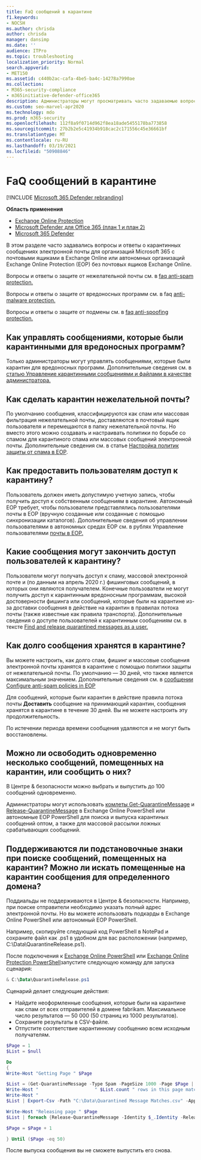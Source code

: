 ```yaml
---
title: FaQ сообщений в карантине
f1.keywords:
- NOCSH
ms.author: chrisda
author: chrisda
manager: dansimp
ms.date: ''
audience: ITPro
ms.topic: troubleshooting
localization_priority: Normal
search.appverid:
- MET150
ms.assetid: c440b2ac-cafa-4be5-ba4c-14278a7990ae
ms.collection:
- M365-security-compliance
- m365initiative-defender-office365
description: Администраторы могут просматривать часто задаваемые вопросы и ответы о карантинных сообщениях в Exchange Online Protection (EOP).
ms.custom: seo-marvel-apr2020
ms.technology: mdo
ms.prod: m365-security
ms.openlocfilehash: 112f8a9f0714d962f8ea18ade5455178ba773858
ms.sourcegitcommit: 27b2b2e5c41934b918cac2c171556c45e36661bf
ms.translationtype: MT
ms.contentlocale: ru-RU
ms.lasthandoff: 03/19/2021
ms.locfileid: "50908846"
---
```

# <a name="quarantined-messages-faq"></a>FaQ сообщений в карантине

[!INCLUDE [Microsoft 365 Defender rebranding](../includes/microsoft-defender-for-office.md)]

**Область применения**
- [Exchange Online Protection](exchange-online-protection-overview.md)
- [Microsoft Defender для Office 365 (план 1 и план 2)](office-365-atp.md)
- [Microsoft 365 Defender](../mtp/microsoft-threat-protection.md)

В этом разделе часто задавались вопросы и ответы о карантинных сообщениях электронной почты для организаций Microsoft 365 с почтовыми ящиками в Exchange Online или автономных организаций Exchange Online Protection (EOP) без почтовых ящиков Exchange Online.

Вопросы и ответы о защите от нежелательной почты см. в [faq anti-spam protection.](anti-spam-protection-faq.md)

Вопросы и ответы о защите от вредоносных программ см. в faq [anti-malware protection.](anti-malware-protection-faq-eop.md)

Вопросы и ответы о защите от подмены см. в [faq anti-spoofing protection.](anti-spoofing-protection-faq.md)

## <a name="how-do-i-manage-messages-that-were-quarantined-for-malware"></a>Как управлять сообщениями, которые были карантинными для вредоносных программ?

Только администраторы могут управлять сообщениями, которые были карантин для вредоносных программ. Дополнительные сведения см. в [статью Управление карантинными сообщениями и файлами в качестве администратора.](manage-quarantined-messages-and-files.md)

## <a name="how-do-i-quarantine-spam"></a>Как сделать карантин нежелательной почты?

По умолчанию сообщения, классифицируются как спам или массовая фильтрация нежелательной почты, доставляются в почтовый ящик пользователя и перемещаются в папку нежелательной почты. Но вместо этого можно создавать и настраивать политики по борьбе со спамом для карантиного спама или массовых сообщений электронной почты. Дополнительные сведения см. в статье [Настройка политик защиты от спама в EOP](configure-your-spam-filter-policies.md).

## <a name="how-do-i-give-users-access-to-the-quarantine"></a>Как предоставить пользователям доступ к карантину?

Пользователь должен иметь допустимую учетную запись, чтобы получить доступ к собственным сообщениям в карантине. Автономный EOP требует, чтобы пользователи представлялись пользователями почты в EOP (вручную созданные или созданные с помощью синхронизации каталогов). Дополнительные сведения об управлении пользователями в автономных средах EOP см. в рублях Управление пользователями [почты в EOP.](manage-mail-users-in-eop.md)

## <a name="what-messages-can-end-users-access-in-quarantine"></a>Какие сообщения могут закончить доступ пользователей к карантину?

Пользователи могут получать доступ к спаму, массовой электронной почте и (по данным на апрель 2020 г.) фишинговых сообщений, в которых они являются получателем. Конечные пользователи не могут получить доступ к карантинным вредоносным программам, высокой достоверности фишинга или сообщений, которые были на карантине из-за доставки сообщения в действие на карантин в правилах потока почты (также известные как правила транспорта).  Дополнительные сведения о доступе пользователей к карантинным сообщениям см. в тексте [Find and release quarantined messages as a user.](find-and-release-quarantined-messages-as-a-user.md)

## <a name="how-long-are-messages-kept-in-the-quarantine"></a>Как долго сообщения хранятся в карантине?

Вы можете настроить, как долго спам, фишинг и массовые сообщения электронной почты хранятся в карантине с помощью политики защиты от нежелательной почты. По умолчанию — 30 дней, что также является максимальным значением. Дополнительные сведения см. в [сообщении Configure anti-spam policies in EOP](configure-your-spam-filter-policies.md)

Для сообщений, которые были карантин в действие правила потока почты **Доставить** сообщение на принимающий карантин, сообщения хранятся в карантине в течение 30 дней. Вы не можете настроить эту продолжительность.

По истечении периода времени сообщения удаляются и не могут быть восстановлены.

## <a name="can-i-release-or-report-more-than-one-quarantined-message-at-a-time"></a>Можно ли освободить одновременно несколько сообщений, помещенных на карантин, или сообщить о них?

В Центре & безопасности можно выбрать и выпустить до 100 сообщений одновременно.

Администраторы могут использовать [комлеты Get-QuarantineMessage](/powershell/module/exchange/get-quarantinemessage) и [Release-QuarantineMessage](/powershell/module/exchange/release-quarantinemessage) в Exchange Online PowerShell или автономные EOP PowerShell для поиска и выпуска карантиных сообщений оптом, а также для массовой рассылки ложных срабатывающих сообщений.

## <a name="are-wildcards-supported-when-searching-for-quarantined-messages-can-i-search-for-quarantined-messages-for-a-specific-domain"></a>Поддерживаются ли подстановочные знаки при поиске сообщений, помещенных на карантин? Можно ли искать помещенные на карантин сообщения для определенного домена?

Поддиальды не поддерживаются в Центре & безопасности. Например, при поиске отправители необходимо указать полный адрес электронной почты. Но вы можете использовать подкарды в Exchange Online PowerShell или автономный EOP PowerShell.

Например, скопируйте следующий код PowerShell в NotePad и сохраните файл как .ps1 в удобном для вас расположении (например, C:\Data\QuarantineRelease.ps1).

После подключения к [Exchange Online PowerShell](/powershell/exchange/connect-to-exchange-online-powershell) или [Exchange Online Protection PowerShell](/powershell/exchange/connect-to-exchange-online-protection-powershell)запустите следующую команду для запуска сценария:

```powershell
& C:\Data\QuarantineRelease.ps1
```

Сценарий делает следующие действия:

- Найдите неоформленные сообщения, которые были на карантине как спам от всех отправителей в домене fabrikam. Максимальное число результатов — 50 000 (50 страниц из 1000 результатов).
- Сохраните результаты в CSV-файле.
- Отпустите соответствие карантинному сообщению всем исходным получателям.

```powershell
$Page = 1
$List = $null

Do
{
Write-Host "Getting Page " $Page

$List = (Get-QuarantineMessage -Type Spam -PageSize 1000 -Page $Page | where {$_.Released -like "False" -and $_.SenderAddress -like "*fabrikam.com"})
Write-Host "                     " $List.count " rows in this page match"
Write-Host "                                                             Exporting list to appended CSV for logging"
$List | Export-Csv -Path "C:\Data\Quarantined Message Matches.csv" -Append -NoTypeInformation

Write-Host "Releasing page " $Page
$List | foreach {Release-QuarantineMessage -Identity $_.Identity -ReleaseToAll}

$Page = $Page + 1

} Until ($Page -eq 50)
```

После выпуска сообщения вы не сможете выпустить его снова.